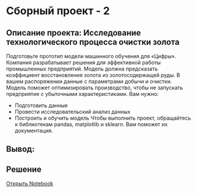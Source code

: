 # Сборный проект - 2
## Описание проекта: Исследование технологического процесса очистки золота

Подготовьте прототип модели машинного обучения для «Цифры». Компания разрабатывает решения для эффективной работы промышленных предприятий.
Модель должна предсказать коэффициент восстановления золота из золотосодержащей руды. В вашем распоряжении данные с параметрами добычи и очистки.
Модель поможет оптимизировать производство, чтобы не запускать предприятие с убыточными характеристиками.
Вам нужно:
- Подготовить данные
- Провести исследовательский анализ данных
- Построить и обучить модель
Чтобы выполнить проект, обращайтесь к библиотекам pandas, matplotlib и sklearn. Вам поможет их документация.
## Вывод:


## Решение
[Открыть Notebook](./Pro2-git.ipynb)
